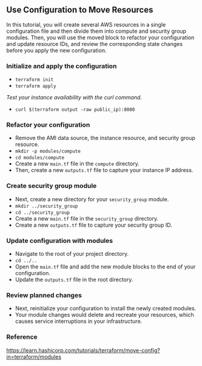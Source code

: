 ## Use Configuration to Move Resources
In this tutorial, you will create several AWS resources in a single configuration file and then divide them into compute and security group modules. Then, you will use the moved block to refactor your configuration and update resource IDs, and review the corresponding state changes before you apply the new configuration.

### Initialize and apply the configuration
- `terraform init`
- `terraform apply`

*Test your instance availability with the curl command.*
- `curl $(terraform output -raw public_ip):8080`

### Refactor your configuration
- Remove the AMI data source, the instance resource, and security group resource.
- `mkdir -p modules/compute`
- `cd modules/compute`
- Create a new `main.tf` file in the `compute` directory.
- Then, create a new `outputs.tf` file to capture your instance IP address.

### Create security group module
- Next, create a new directory for your `security_group` module.
- `mkdir ../security_group`
- `cd ../security_group`
- Create a new `main.tf` file in the `security_group` directory.
- Create a new `outputs.tf` file to capture your security group ID.

### Update configuration with modules
- Navigate to the root of your project directory.
- `cd ../..`
- Open the `main.tf` file and add the new module blocks to the end of your configuration.
- Update the `outputs.tf` file in the root directory.

### Review planned changes
- Next, reinitialize your configuration to install the newly created modules.
- Your module changes would delete and recreate your resources, which causes service interruptions in your infrastructure.

### Reference
https://learn.hashicorp.com/tutorials/terraform/move-config?in=terraform/modules
